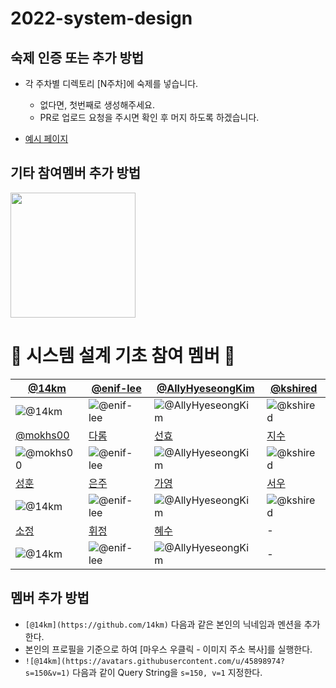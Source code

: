 # 2022-system-design

## 숙제 인증 또는 추가 방법

- 각 주차별 디렉토리 [N주차]에 숙제를 넣습니다.
    - 없다면, 첫번째로 생성해주세요.
    - PR로 업로드 요청을 주시면 확인 후 머지 하도록 하겠습니다.

- [예시 페이지](https://github.com/AUSG/2022-system-design/tree/main/example)

## 기타 참여멤버 추가 방법

<img align='center' src='https://user-images.githubusercontent.com/5713670/87202985-820dcb80-c2b6-11ea-9f56-7ec461c497c3.gif' width='200'>

# 🍕 시스템 설계 기초 참여 멤버 🍕

| [@14km](https://github.com/14km)                                     | [@enif-lee](https://github.com/enif-lee)                                | [@AllyHyeseongKim](https://github.com/AllyHyeseongKim)                          | [@kshired](https://github.com/kshired)                                  |
|----------------------------------------------------------------------|-------------------------------------------------------------------------|---------------------------------------------------------------------------------|-------------------------------------------------------------------------|
| ![@14km](https://avatars.githubusercontent.com/u/45898974?s=150&v=1) | ![@enif-lee](https://avatars.githubusercontent.com/u/9916002?s=150&v=1) | ![@AllyHyeseongKim](https://avatars.githubusercontent.com/u/39588623?s=150&v=1) | ![@kshired](https://avatars.githubusercontent.com/u/36851531?s=150&v=1) |
| [@mokhs00](https://github.com/mokhs00)                               | [다롬](https://github.com/enif-lee)                                       | [선효](https://github.com/AllyHyeseongKim)                                        | [지수](https://github.com/kshired)                                        |
| ![@mokhs00](https://avatars.githubusercontent.com/u/72328687?s=150&v=1) | ![@enif-lee](https://avatars.githubusercontent.com/u/9916002?s=150&v=1) | ![@AllyHyeseongKim](https://avatars.githubusercontent.com/u/39588623?s=150&v=1) | ![@kshired](https://avatars.githubusercontent.com/u/36851531?s=150&v=1) |
| [성훈](https://github.com/14km)                                        | [은주](https://github.com/enif-lee)                                       | [가영](https://github.com/AllyHyeseongKim)                                        | [서우](https://github.com/kshired)                                        |
| ![@14km](https://avatars.githubusercontent.com/u/45898974?s=150&v=1) | ![@enif-lee](https://avatars.githubusercontent.com/u/9916002?s=150&v=1) | ![@AllyHyeseongKim](https://avatars.githubusercontent.com/u/39588623?s=150&v=1) | ![@kshired](https://avatars.githubusercontent.com/u/36851531?s=150&v=1) |
| [소정](https://github.com/14km)                                        | [휘정](https://github.com/enif-lee)                                       | [혜수](https://github.com/AllyHyeseongKim)                                        | -                                                                       |
| ![@14km](https://avatars.githubusercontent.com/u/45898974?s=150&v=1) | ![@enif-lee](https://avatars.githubusercontent.com/u/9916002?s=150&v=1) | ![@AllyHyeseongKim](https://avatars.githubusercontent.com/u/39588623?s=150&v=1) | -                                                                       |

## 멤버 추가 방법

- `[@14km](https://github.com/14km)` 다음과 같은 본인의 닉네임과 멘션을 추가한다.
- 본인의 프로필을 기준으로 하여 [마우스 우클릭 - 이미지 주소 복사]를 실행한다.
- `![@14km](https://avatars.githubusercontent.com/u/45898974?s=150&v=1)` 다음과 같이 Query String을 `s=150, v=1` 지정한다.
